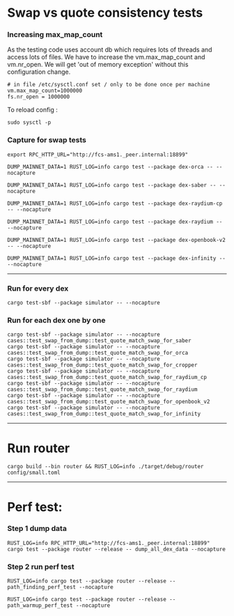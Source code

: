 # Swap vs quote consistency tests

### Increasing max_map_count

As the testing code uses account db which requires lots of threads and access lots of files.
We have to increase the vm.max_map_count and vm.nr_open.
We will get 'out of memory exception' without this configuration change.

```
# in file /etc/sysctl.conf set / only to be done once per machine
vm.max_map_count=1000000
fs.nr_open = 1000000
```

To reload config :

```
sudo sysctl -p
```

### Capture for swap tests

```
export RPC_HTTP_URL="http://fcs-ams1._peer.internal:18899"
```

```
DUMP_MAINNET_DATA=1 RUST_LOG=info cargo test --package dex-orca -- --nocapture

DUMP_MAINNET_DATA=1 RUST_LOG=info cargo test --package dex-saber -- --nocapture

DUMP_MAINNET_DATA=1 RUST_LOG=info cargo test --package dex-raydium-cp -- --nocapture

DUMP_MAINNET_DATA=1 RUST_LOG=info cargo test --package dex-raydium -- --nocapture

DUMP_MAINNET_DATA=1 RUST_LOG=info cargo test --package dex-openbook-v2 -- --nocapture

DUMP_MAINNET_DATA=1 RUST_LOG=info cargo test --package dex-infinity -- --nocapture
```

---

### Run for every dex

```
cargo test-sbf --package simulator -- --nocapture
```

### Run for each dex one by one

```
cargo test-sbf --package simulator -- --nocapture cases::test_swap_from_dump::test_quote_match_swap_for_saber 
cargo test-sbf --package simulator -- --nocapture cases::test_swap_from_dump::test_quote_match_swap_for_orca 
cargo test-sbf --package simulator -- --nocapture cases::test_swap_from_dump::test_quote_match_swap_for_cropper 
cargo test-sbf --package simulator -- --nocapture cases::test_swap_from_dump::test_quote_match_swap_for_raydium_cp 
cargo test-sbf --package simulator -- --nocapture cases::test_swap_from_dump::test_quote_match_swap_for_raydium 
cargo test-sbf --package simulator -- --nocapture cases::test_swap_from_dump::test_quote_match_swap_for_openbook_v2 
cargo test-sbf --package simulator -- --nocapture cases::test_swap_from_dump::test_quote_match_swap_for_infinity 
```

---

# Run router

```
cargo build --bin router && RUST_LOG=info ./target/debug/router config/small.toml
```

---

# Perf test:

### Step 1 dump data

```
RUST_LOG=info RPC_HTTP_URL="http://fcs-ams1._peer.internal:18899" cargo test --package router --release -- dump_all_dex_data --nocapture
```

### Step 2 run perf test

```
RUST_LOG=info cargo test --package router --release -- path_finding_perf_test --nocapture

RUST_LOG=info cargo test --package router --release -- path_warmup_perf_test --nocapture
```